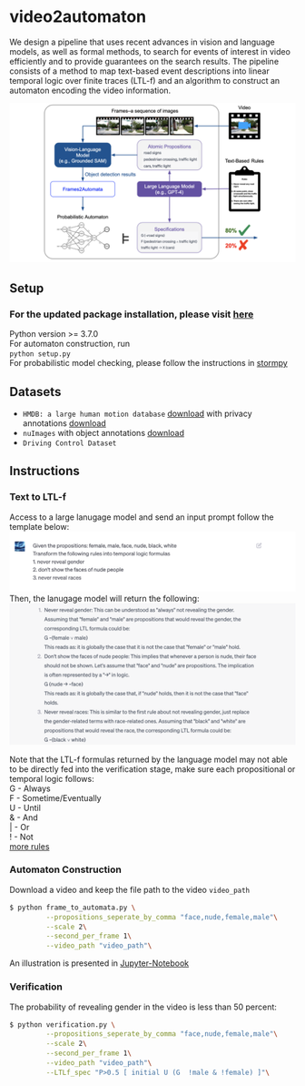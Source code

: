 # video2automaton

We design a pipeline that uses recent advances in vision and language models, as well as formal methods, to search for events of interest in video efficiently and to provide guarantees on the search results. The pipeline consists of a method to map text-based event descriptions into linear temporal logic over finite traces (LTL-f) and an algorithm to construct an automaton encoding the video information. 

![pipeline](https://github.com/yunhaoyang234/video2automaton/blob/main/examples/pipeline.png)

## Setup
### For the updated package installation, please visit [here](https://github.com/UTAustin-SwarmLab/Neuro-Symbolic-Video-Frame-Search)

Python version >= 3.7.0\
For automaton construction, run\
`python setup.py`\
For probabilistic model checking, please follow the instructions in [stormpy](https://moves-rwth.github.io/stormpy/installation.html)

## Datasets
- `HMDB: a large human motion database` [download](https://serre-lab.clps.brown.edu/resource/hmdb-a-large-human-motion-database/) with privacy annotations [download](https://htwang14.github.io/PA-HMDB51-website/index.html)
- `nuImages` with object annotations [download](https://www.nuscenes.org/nuimages)
- `Driving Control Dataset`

## Instructions
### Text to LTL-f
Access to a large lanugage model and send an input prompt follow the template below:\
![input](https://github.com/yunhaoyang234/video2automaton/blob/main/examples/prompt.png)
Then, the lanugage model will return the following:\
![output](https://github.com/yunhaoyang234/video2automaton/blob/main/examples/response.png)

Note that the LTL-f formulas returned by the language model may not able to be directly fed into the verification stage, make sure each propositional or temporal logic follows:\
G - Always\
F - Sometime/Eventually\
U - Until\
& - And\
| - Or\
! - Not\
[more rules](https://www.stormchecker.org/documentation/background/properties.html#propositional-expressions)

### Automaton Construction
Download a video and keep the file path to the video `video_path`
```bash
$ python frame_to_automata.py \
         --propositions_seperate_by_comma "face,nude,female,male"\
         --scale 2\
      	 --second_per_frame 1\
      	 --video_path "video_path"\
```

An illustration is presented in [Jupyter-Notebook](https://github.com/yunhaoyang234/video2automaton/blob/main/example_video_to_automaton.ipynb)

### Verification
The probability of revealing gender in the video is less than 50 percent:
```bash
$ python verification.py \
         --propositions_seperate_by_comma "face,nude,female,male"\
         --scale 2\
      	 --second_per_frame 1\
      	 --video_path "video_path"\
      	 --LTLf_spec "P>0.5 [ initial U (G  !male & !female) ]"\
```
